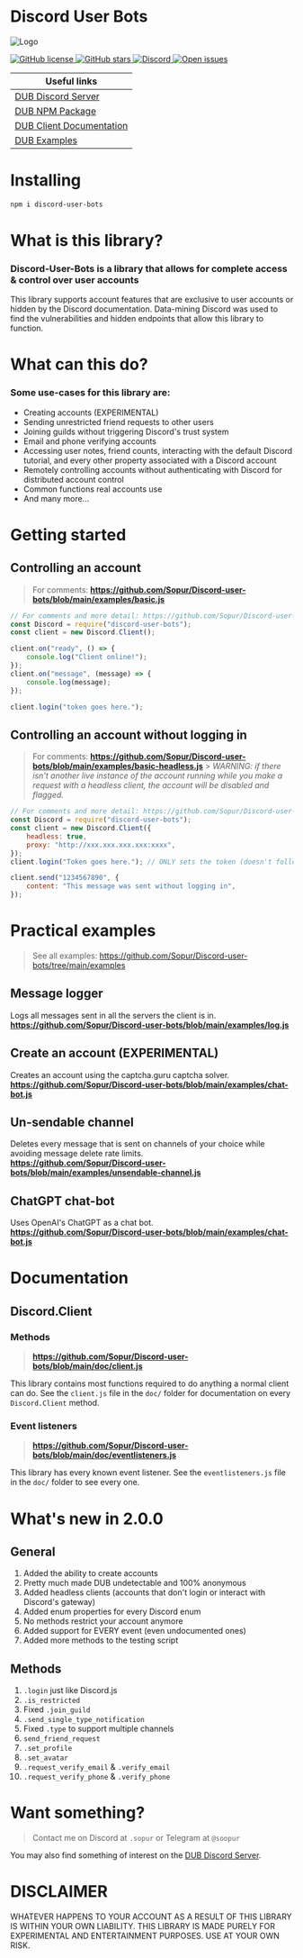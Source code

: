 # Discord User Bots

![Logo](https://raw.githubusercontent.com/Sopur/Discord-user-bots/main/logo.png)

<a href="https://github.com/Sopur/Discord-user-bots/blob/main/LICENSE">
    <img alt="GitHub license" src="https://img.shields.io/github/license/Sopur/Discord-user-bots">
</a>
<a href="https://github.com/Sopur/Discord-user-bots/stargazers">
    <img alt="GitHub stars" src="https://img.shields.io/github/stars/Sopur/Discord-user-bots">
</a>
<a href="https://discord.gg/57XkDazjFP">
    <img alt="Discord" src="https://img.shields.io/discord/1252707954356912354?label=Discord%20Chat">
</a>
<a href="https://github.com/Sopur/Discord-user-bots/issues">
    <img alt="Open issues" src="https://shields.io/github/issues/Sopur/Discord-user-bots">
</a>

| Useful links
|-
| [DUB Discord Server](https://discord.gg/57XkDazjFP)
| [DUB NPM Package](https://www.npmjs.com/package/discord-user-bots)
| [DUB Client Documentation](https://github.com/Sopur/Discord-user-bots/blob/main/doc/client.js)
| [DUB Examples](https://github.com/Sopur/Discord-user-bots/tree/main/examples)

# Installing

```sh
npm i discord-user-bots
```

# What is this library?

### Discord-User-Bots is a library that allows for complete access & control over user accounts

This library supports account features that are exclusive to user accounts or hidden by the Discord documentation. Data-mining Discord was used to find the vulnerabilities and hidden endpoints that allow this library to function.

# What can this do?

### Some use-cases for this library are:

-   Creating accounts (EXPERIMENTAL)
-   Sending unrestricted friend requests to other users
-   Joining guilds without triggering Discord's trust system
-   Email and phone verifying accounts
-   Accessing user notes, friend counts, interacting with the default Discord tutorial, and every other property associated with a Discord account
-   Remotely controlling accounts without authenticating with Discord for distributed account control
-   Common functions real accounts use
-   And many more...

# Getting started

## Controlling an account

> For comments: **https://github.com/Sopur/Discord-user-bots/blob/main/examples/basic.js**

```js
// For comments and more detail: https://github.com/Sopur/Discord-user-bots/blob/main/examples/basic.js
const Discord = require("discord-user-bots");
const client = new Discord.Client();

client.on("ready", () => {
    console.log("Client online!");
});
client.on("message", (message) => {
    console.log(message);
});

client.login("token goes here.");
```

## Controlling an account without logging in

> For comments: **https://github.com/Sopur/Discord-user-bots/blob/main/examples/basic-headless.js** > _WARNING: if there isn't another live instance of the account running while you make a request with a headless client, the account will be disabled and flagged._

```js
// For comments and more detail: https://github.com/Sopur/Discord-user-bots/blob/main/examples/basic-headless.js
const Discord = require("discord-user-bots");
const client = new Discord.Client({
    headless: true,
    proxy: "http://xxx.xxx.xxx.xxx:xxxx",
});
client.login("Token goes here."); // ONLY sets the token (doesn't follow the full login process)

client.send("1234567890", {
    content: "This message was sent without logging in",
});
```

# Practical examples

> See all examples: https://github.com/Sopur/Discord-user-bots/tree/main/examples

## Message logger

Logs all messages sent in all the servers the client is in. <br>
**https://github.com/Sopur/Discord-user-bots/blob/main/examples/log.js**

## Create an account (EXPERIMENTAL)

Creates an account using the captcha.guru captcha solver. <br>
**https://github.com/Sopur/Discord-user-bots/blob/main/examples/chat-bot.js**

## Un-sendable channel

Deletes every message that is sent on channels of your choice while avoiding message delete rate limits. <br>
**https://github.com/Sopur/Discord-user-bots/blob/main/examples/unsendable-channel.js**

## ChatGPT chat-bot

Uses OpenAI's ChatGPT as a chat bot. <br>
**https://github.com/Sopur/Discord-user-bots/blob/main/examples/chat-bot.js**

# Documentation

## Discord.Client

### Methods

> **https://github.com/Sopur/Discord-user-bots/blob/main/doc/client.js**

This library contains most functions required to do anything a normal client can do. See the `client.js` file in the `doc/` folder for documentation on every `Discord.Client` method.

### Event listeners

> **https://github.com/Sopur/Discord-user-bots/blob/main/doc/eventlisteners.js**

This library has every known event listener. See the `eventlisteners.js` file in the `doc/` folder to see every one.

# What's new in 2.0.0

## General

1. Added the ability to create accounts
1. Pretty much made DUB undetectable and 100% anonymous
1. Added headless clients (accounts that don't login or interact with Discord's gateway)
1. Added enum properties for every Discord enum
1. No methods restrict your account anymore
1. Added support for EVERY event (even undocumented ones)
1. Added more methods to the testing script

## Methods

1. `.login` just like Discord.js
1. `.is_restricted`
1. Fixed `.join_guild`
1. `.send_single_type_notification`
1. Fixed `.type` to support multiple channels
1. `send_friend_request`
1. `.set_profile`
1. `.set_avatar`
1. `.request_verify_email` & `.verify_email`
1. `.request_verify_phone` & `.verify_phone`

# Want something?

> Contact me on Discord at `.sopur` or Telegram at `@soopur`

You may also find something of interest on the [DUB Discord Server](https://discord.gg/57XkDazjFP).

# DISCLAIMER

WHATEVER HAPPENS TO YOUR ACCOUNT AS A RESULT OF THIS LIBRARY IS WITHIN YOUR OWN LIABILITY. THIS LIBRARY IS MADE PURELY FOR EXPERIMENTAL AND ENTERTAINMENT PURPOSES. USE AT YOUR OWN RISK.
